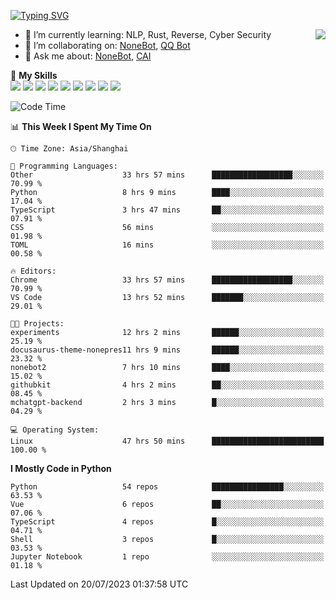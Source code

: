[![Typing SVG](https://readme-typing-svg.herokuapp.com?size=25&duration=2500&color=8C43EA&vCenter=true&width=200&height=40&lines=Hi+there+%F0%9F%91%8B%F0%9F%8F%BB;I'm+yanyongyu)](https://git.io/typing-svg)

<a href="#">
  <img align="right" src="https://github-readme-stats.vercel.app/api?username=yanyongyu&count_private=true&show_icons=true&bg_color=15,f2f7fd,E0EAFC" />
</a>

- 🌱 I’m currently learning: NLP, Rust, Reverse, Cyber Security
- 👯 I’m collaborating on: [NoneBot](https://github.com/nonebot), [QQ Bot](https://github.com/Mrs4s/go-cqhttp)
- 💬 Ask me about: [NoneBot](https://github.com/nonebot), [CAI](https://github.com/cscs181/CAI)

🌟 **My Skills**  
![](https://img.shields.io/badge/-Python-3e74a2?style=flat-square&logo=Python&logoColor=fff)
![](https://img.shields.io/badge/-Node.js-339933?style=flat-square&logo=Node.js&logoColor=fff)
![](https://img.shields.io/badge/-Vue-4fc08d?style=flat-square&logo=Vue.js&logoColor=fff)
![](https://img.shields.io/badge/-React-2d98ce?style=flat-square&logo=React&logoColor=fff)
![](https://img.shields.io/badge/-Docker-2496ED?style=flat-square&logo=Docker&logoColor=fff)
![](https://img.shields.io/badge/-Linux-000000?style=flat-square&logo=Linux&logoColor=fff)
![](https://img.shields.io/badge/-MySQL-4479A1?style=flat-square&logo=MySQL&logoColor=fff)
![](https://img.shields.io/badge/-Redis-DC382D?style=flat-square&logo=Redis&logoColor=fff)
![](https://img.shields.io/badge/-MongoDB-47A248?style=flat-square&logo=MongoDB&logoColor=fff)

<!--START_SECTION:waka-->
![Code Time](http://img.shields.io/badge/Code%20Time-4%2C522%20hrs%2048%20mins-blue)

📊 **This Week I Spent My Time On** 

```text
🕑︎ Time Zone: Asia/Shanghai

💬 Programming Languages: 
Other                    33 hrs 57 mins      ██████████████████░░░░░░░   70.99 % 
Python                   8 hrs 9 mins        ████░░░░░░░░░░░░░░░░░░░░░   17.04 % 
TypeScript               3 hrs 47 mins       ██░░░░░░░░░░░░░░░░░░░░░░░   07.91 % 
CSS                      56 mins             ░░░░░░░░░░░░░░░░░░░░░░░░░   01.98 % 
TOML                     16 mins             ░░░░░░░░░░░░░░░░░░░░░░░░░   00.58 % 

🔥 Editors: 
Chrome                   33 hrs 57 mins      ██████████████████░░░░░░░   70.99 % 
VS Code                  13 hrs 52 mins      ███████░░░░░░░░░░░░░░░░░░   29.01 % 

🐱‍💻 Projects: 
experiments              12 hrs 2 mins       ██████░░░░░░░░░░░░░░░░░░░   25.19 % 
docusaurus-theme-nonepres11 hrs 9 mins       ██████░░░░░░░░░░░░░░░░░░░   23.32 % 
nonebot2                 7 hrs 10 mins       ████░░░░░░░░░░░░░░░░░░░░░   15.02 % 
githubkit                4 hrs 2 mins        ██░░░░░░░░░░░░░░░░░░░░░░░   08.45 % 
mchatgpt-backend         2 hrs 3 mins        █░░░░░░░░░░░░░░░░░░░░░░░░   04.29 % 

💻 Operating System: 
Linux                    47 hrs 50 mins      █████████████████████████   100.00 % 
```

**I Mostly Code in Python** 

```text
Python                   54 repos            ████████████████░░░░░░░░░   63.53 % 
Vue                      6 repos             ██░░░░░░░░░░░░░░░░░░░░░░░   07.06 % 
TypeScript               4 repos             █░░░░░░░░░░░░░░░░░░░░░░░░   04.71 % 
Shell                    3 repos             █░░░░░░░░░░░░░░░░░░░░░░░░   03.53 % 
Jupyter Notebook         1 repo              ░░░░░░░░░░░░░░░░░░░░░░░░░   01.18 % 
```




 Last Updated on 20/07/2023 01:37:58 UTC
<!--END_SECTION:waka-->
